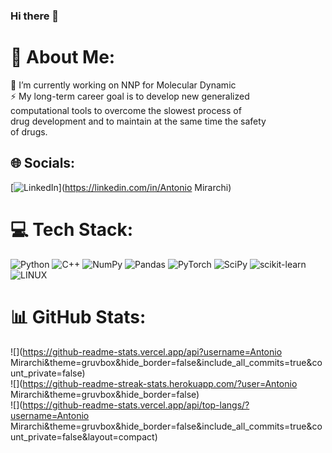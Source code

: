 ### Hi there 👋

# 💫 About Me:
🔭 I’m currently working on NNP for Molecular Dynamic<br>
⚡ My long-term career goal  is to develop new generalized <br>computational tools to overcome the slowest process of <br>drug development and to maintain at the same time the safety <br>of drugs.


## 🌐 Socials:
[![LinkedIn](https://img.shields.io/badge/LinkedIn-%230077B5.svg?logo=linkedin&logoColor=white)](https://linkedin.com/in/Antonio Mirarchi) 

# 💻 Tech Stack:
![Python](https://img.shields.io/badge/python-3670A0?style=for-the-badge&logo=python&logoColor=ffdd54) ![C++](https://img.shields.io/badge/c++-%2300599C.svg?style=for-the-badge&logo=c%2B%2B&logoColor=white) ![NumPy](https://img.shields.io/badge/numpy-%23013243.svg?style=for-the-badge&logo=numpy&logoColor=white) ![Pandas](https://img.shields.io/badge/pandas-%23150458.svg?style=for-the-badge&logo=pandas&logoColor=white) ![PyTorch](https://img.shields.io/badge/PyTorch-%23EE4C2C.svg?style=for-the-badge&logo=PyTorch&logoColor=white) ![SciPy](https://img.shields.io/badge/SciPy-%230C55A5.svg?style=for-the-badge&logo=scipy&logoColor=%white) ![scikit-learn](https://img.shields.io/badge/scikit--learn-%23F7931E.svg?style=for-the-badge&logo=scikit-learn&logoColor=white) ![LINUX](https://img.shields.io/badge/Linux-FCC624?style=for-the-badge&logo=linux&logoColor=black)
# 📊 GitHub Stats:
![](https://github-readme-stats.vercel.app/api?username=Antonio Mirarchi&theme=gruvbox&hide_border=false&include_all_commits=true&count_private=false)<br/>
![](https://github-readme-streak-stats.herokuapp.com/?user=Antonio Mirarchi&theme=gruvbox&hide_border=false)<br/>
![](https://github-readme-stats.vercel.app/api/top-langs/?username=Antonio Mirarchi&theme=gruvbox&hide_border=false&include_all_commits=true&count_private=false&layout=compact)

<!--
**AntonioMirarchi/AntonioMirarchi** is a ✨ _special_ ✨ repository because its `README.md` (this file) appears on your GitHub profile.

